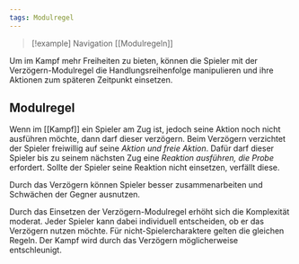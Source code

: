 ```yaml
---
tags: Modulregel
---
```

> [!example] Navigation 
> [[Modulregeln]]

Um im Kampf mehr Freiheiten zu bieten, können die Spieler mit der Verzögern-Modulregel die Handlungsreihenfolge manipulieren und ihre Aktionen zum späteren Zeitpunkt einsetzen.


## Modulregel
Wenn im [[Kampf]] ein Spieler am Zug ist, jedoch seine Aktion noch nicht ausführen möchte, dann darf dieser verzögern. Beim Verzögern verzichtet der Spieler freiwillig auf seine *Aktion und freie Aktion*. Dafür darf dieser Spieler bis zu seinem nächsten Zug eine *Reaktion ausführen, die Probe* erfordert. Sollte der Spieler seine Reaktion nicht einsetzen, verfällt diese.

Durch das Verzögern können Spieler besser zusammenarbeiten und Schwächen der Gegner ausnutzen.

Durch das Einsetzen der Verzögern-Modulregel erhöht sich die Komplexität moderat. Jeder Spieler kann dabei individuell entscheiden, ob er das Verzögern nutzen möchte. Für nicht-Spielercharaktere gelten die gleichen Regeln. Der Kampf wird durch das Verzögern möglicherweise entschleunigt.